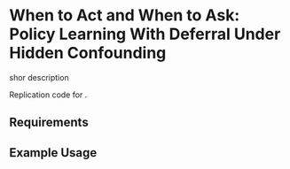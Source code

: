 # When to Act and When to Ask: Policy Learning With Deferral Under Hidden Confounding

shor description

Replication code for [](). 

## Requirements

## Example Usage
